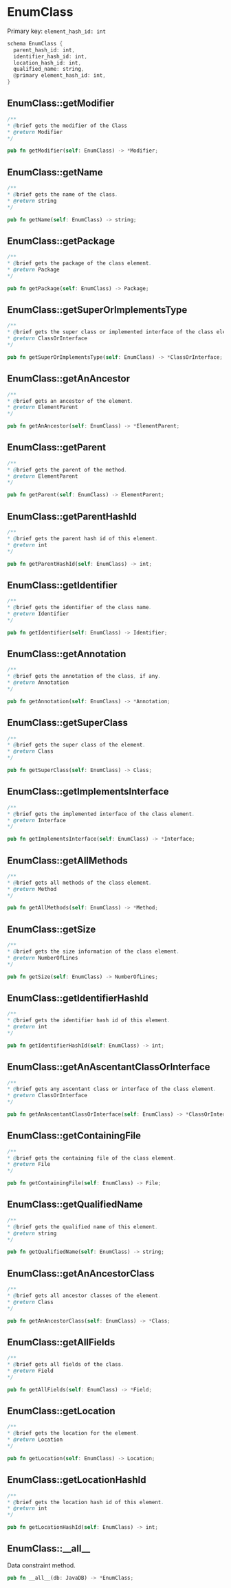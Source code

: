 # EnumClass

Primary key: `element_hash_id: int`

```rust
schema EnumClass {
  parent_hash_id: int,
  identifier_hash_id: int,
  location_hash_id: int,
  qualified_name: string,
  @primary element_hash_id: int,
}
```
## EnumClass::getModifier

```java
/**
* @brief gets the modifier of the Class
* @return Modifier 
*/
```
```rust
pub fn getModifier(self: EnumClass) -> *Modifier;
```
## EnumClass::getName

```java
/**
* @brief gets the name of the class.
* @return string 
*/
```
```rust
pub fn getName(self: EnumClass) -> string;
```
## EnumClass::getPackage

```java
/**
* @brief gets the package of the class element.
* @return Package 
*/
```
```rust
pub fn getPackage(self: EnumClass) -> Package;
```
## EnumClass::getSuperOrImplementsType

```java
/**
* @brief gets the super class or implemented interface of the class element.
* @return ClassOrInterface 
*/
```
```rust
pub fn getSuperOrImplementsType(self: EnumClass) -> *ClassOrInterface;
```
## EnumClass::getAnAncestor

```java
/**
* @brief gets an ancestor of the element.
* @return ElementParent 
*/
```
```rust
pub fn getAnAncestor(self: EnumClass) -> *ElementParent;
```
## EnumClass::getParent

```java
/**
* @brief gets the parent of the method.
* @return ElementParent 
*/
```
```rust
pub fn getParent(self: EnumClass) -> ElementParent;
```
## EnumClass::getParentHashId

```java
/**
* @brief gets the parent hash id of this element.
* @return int
*/
```
```rust
pub fn getParentHashId(self: EnumClass) -> int;
```
## EnumClass::getIdentifier

```java
/**
* @brief gets the identifier of the class name.
* @return Identifier 
*/
```
```rust
pub fn getIdentifier(self: EnumClass) -> Identifier;
```
## EnumClass::getAnnotation

```java
/**
* @brief gets the annotation of the class, if any.
* @return Annotation 
*/
```
```rust
pub fn getAnnotation(self: EnumClass) -> *Annotation;
```
## EnumClass::getSuperClass

```java
/**
* @brief gets the super class of the element.
* @return Class 
*/
```
```rust
pub fn getSuperClass(self: EnumClass) -> Class;
```
## EnumClass::getImplementsInterface

```java
/**
* @brief gets the implemented interface of the class element.
* @return Interface 
*/
```
```rust
pub fn getImplementsInterface(self: EnumClass) -> *Interface;
```
## EnumClass::getAllMethods

```java
/**
* @brief gets all methods of the class element.
* @return Method 
*/
```
```rust
pub fn getAllMethods(self: EnumClass) -> *Method;
```
## EnumClass::getSize

```java
/**
* @brief gets the size information of the class element.
* @return NumberOfLines 
*/
```
```rust
pub fn getSize(self: EnumClass) -> NumberOfLines;
```
## EnumClass::getIdentifierHashId

```java
/**
* @brief gets the identifier hash id of this element.
* @return int
*/
```
```rust
pub fn getIdentifierHashId(self: EnumClass) -> int;
```
## EnumClass::getAnAscentantClassOrInterface

```java
/**
* @brief gets any ascentant class or interface of the class element.
* @return ClassOrInterface 
*/
```
```rust
pub fn getAnAscentantClassOrInterface(self: EnumClass) -> *ClassOrInterface;
```
## EnumClass::getContainingFile

```java
/**
* @brief gets the containing file of the class element.
* @return File 
*/
```
```rust
pub fn getContainingFile(self: EnumClass) -> File;
```
## EnumClass::getQualifiedName

```java
/**
* @brief gets the qualified name of this element.
* @return string
*/
```
```rust
pub fn getQualifiedName(self: EnumClass) -> string;
```
## EnumClass::getAnAncestorClass

```java
/**
* @brief gets all ancestor classes of the element.
* @return Class
*/
```
```rust
pub fn getAnAncestorClass(self: EnumClass) -> *Class;
```
## EnumClass::getAllFields

```java
/**
* @brief gets all fields of the class.
* @return Field 
*/
```
```rust
pub fn getAllFields(self: EnumClass) -> *Field;
```
## EnumClass::getLocation

```java
/**
* @brief gets the location for the element.
* @return Location
*/
```
```rust
pub fn getLocation(self: EnumClass) -> Location;
```
## EnumClass::getLocationHashId

```java
/**
* @brief gets the location hash id of this element.
* @return int
*/
```
```rust
pub fn getLocationHashId(self: EnumClass) -> int;
```
## EnumClass::\_\_all\_\_

Data constraint method.

```rust
pub fn __all__(db: JavaDB) -> *EnumClass;
```

